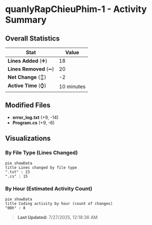 # quanlyRapChieuPhim-1 - Activity Summary 

## Overall Statistics

| Stat                   | Value                                                             |
| ---------------------- | ----------------------------------------------------------------- |
| **Lines Added** (➕)   | 18                                          |
| **Lines Removed** (➖) | 20                                        |
| **Net Change** (↕)    | -2                |
| **Active Time** (⌚)   | 10 minutes |


## Modified Files
- **error_log.txt** (+9, -14)
- **Program.cs** (+9, -6)

## Visualizations

### By File Type (Lines Changed)

```mermaid
pie showData
title Lines changed by file type
".txt" : 23
".cs" : 15
```

### By Hour (Estimated Activity Count)

```mermaid
pie showData
title Coding activity by hour (count of changes)
"00h" : 8
```


> **Last Updated:** 7/27/2025, 12:18:36 AM